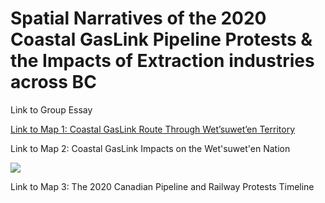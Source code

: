# Spatial Narratives of the 2020 Coastal GasLink Pipeline Protests & the Impacts of Extraction industries across BC

Link to Group Essay

[Link to Map 1: Coastal GasLink Route Through Wet’suwet’en Territory](https://jagreen1.github.io/2020_Pipeline_Protest_Story/Map%201/index-testing8.html?fbclid=IwAR0ynp1Q88RQeuVDRthdedLzfcsewGaw3NrooVI7iRbAiCFO8AW9OmYUpjE)

Link to Map 2: Coastal GasLink Impacts on the Wet'suwet'en Nation


![](Screen%Shot%2021-04-20%at%9.05.41%PM.png)

Link to Map 3: The 2020 Canadian Pipeline and Railway Protests Timeline
